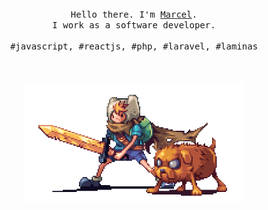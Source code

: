 <p align="center">
  <br>
  <br>
  <br>
  <samp>Hello there. I'm <a href="https://aiphton.de">Marcel</a>.<br>I work as a software developer. <br><br>#javascript, #reactjs, #php, #laravel, #laminas</samp>
  <br>
  <br>
  <br>
  <br>
  <img src="https://github.com/selimdoyranli/selimdoyranli/blob/master/preview.gif" width="350" />
</p>

